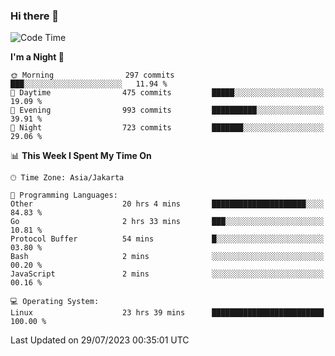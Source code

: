 ### Hi there 👋

<!--
**rmsubekti/rmsubekti** is a ✨ _special_ ✨ repository because its `README.md` (this file) appears on your GitHub profile.

Here are some ideas to get you started:

- 🔭 I’m currently working on ...
- 🌱 I’m currently learning ...
- 👯 I’m looking to collaborate on ...
- 🤔 I’m looking for help with ...
- 💬 Ask me about ...
- 📫 How to reach me: ...
- 😄 Pronouns: ...
- ⚡ Fun fact: ...
-->

<!--START_SECTION:waka-->
![Code Time](http://img.shields.io/badge/Code%20Time-1%2C569%20hrs%2019%20mins-blue)

**I'm a Night 🦉** 

```text
🌞 Morning                297 commits         ███░░░░░░░░░░░░░░░░░░░░░░   11.94 % 
🌆 Daytime                475 commits         █████░░░░░░░░░░░░░░░░░░░░   19.09 % 
🌃 Evening                993 commits         ██████████░░░░░░░░░░░░░░░   39.91 % 
🌙 Night                  723 commits         ███████░░░░░░░░░░░░░░░░░░   29.06 % 
```


📊 **This Week I Spent My Time On** 

```text
🕑︎ Time Zone: Asia/Jakarta

💬 Programming Languages: 
Other                    20 hrs 4 mins       █████████████████████░░░░   84.83 % 
Go                       2 hrs 33 mins       ███░░░░░░░░░░░░░░░░░░░░░░   10.81 % 
Protocol Buffer          54 mins             █░░░░░░░░░░░░░░░░░░░░░░░░   03.80 % 
Bash                     2 mins              ░░░░░░░░░░░░░░░░░░░░░░░░░   00.20 % 
JavaScript               2 mins              ░░░░░░░░░░░░░░░░░░░░░░░░░   00.16 % 

💻 Operating System: 
Linux                    23 hrs 39 mins      █████████████████████████   100.00 % 
```


 Last Updated on 29/07/2023 00:35:01 UTC
<!--END_SECTION:waka-->
